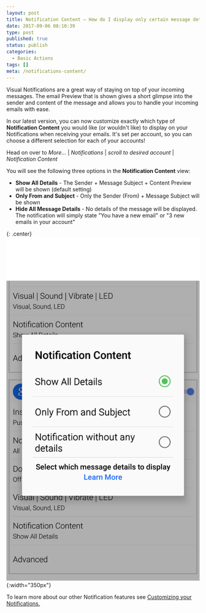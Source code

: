 ```yaml
---
layout: post
title: Notification Content – How do I display only certain message details in my Notifications?
date: 2017-09-06 08:10:39
type: post
published: true
status: publish
categories:
  - Basic Actions
tags: []
meta: /notifications-content/
---
```


Visual Notifications are a great way of staying on top of your incoming messages. The email Preview that is shown gives a short glimpse into the sender and content of the message and allows you to handle your incoming emails with ease.

In our latest version, you can now customize exactly which type of **Notification Content** you would like (or wouldn't like) to display on your Notifications when receiving your emails. It's set per account, so you can choose a different selection for each of your accounts!

Head on over to *More...* \| *Notifications* \| *scroll to desired account* \| *Notification Content*

You will see the following three options in the **Notification Content** view:


* **Show All Details** - The Sender + Message Subject + Content Preview will be shown (default setting)
* **Only From and Subject** - Only the Sender (From) + Message Subject will be shown
* **Hide All Message Details** - No details of the message will be displayed. The notification will simply state "You have a new email" or "3 new emails in your account"

{: .center}
![Notifications](assets/NotificationContentBlue.png){:width="350px"}

To learn more about our other Notification features see [Customizing your Notifications.](/notifications-explained/)